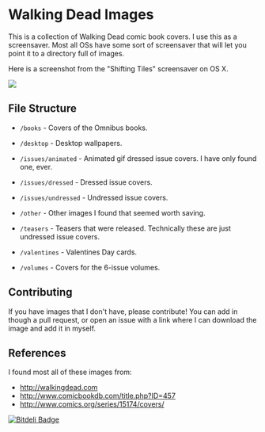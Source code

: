 # Walking Dead Images
This is a collection of Walking Dead comic book covers.  I use this as a
screensaver.  Most all OSs have some sort of screensaver that will let you point
it to a directory full of images.

Here is a screenshot from the "Shifting Tiles" screensaver on OS X.

![](http://new.tinygrab.com/d34460e816c45cee9c824de391550133a03c0620ce.png)



## File Structure

- `/books` - Covers of the Omnibus books.

- `/desktop` - Desktop wallpapers.

- `/issues/animated` - Animated gif dressed issue covers.  I have only found
  one, ever.

- `/issues/dressed` - Dressed issue covers.

- `/issues/undressed` - Undressed issue covers.

- `/other` - Other images I found that seemed worth saving.

- `/teasers` - Teasers that were released.  Technically these are just undressed
  issue covers.

- `/valentines` - Valentines Day cards.

- `/volumes` - Covers for the 6-issue volumes.


## Contributing
If you have images that I don't have, please contribute!  You can add in though
a pull request, or open an issue with a link where I can download the image and add it in myself.


## References
I found most all of these images from:

- http://walkingdead.com
- http://www.comicbookdb.com/title.php?ID=457
- http://www.comics.org/series/15174/covers/


[![Bitdeli Badge](https://d2weczhvl823v0.cloudfront.net/jamsyoung/walking-dead/trend.png)](https://bitdeli.com/free "Bitdeli Badge")
